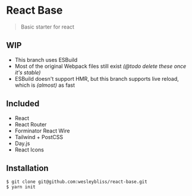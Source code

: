 # React Base

> Basic starter for react

## WIP

- This branch uses ESBuild
- Most of the original Webpack files still exist _(@todo delete these once it's stable)_
- ESBuild doesn't support HMR, but this branch supports live reload, which is _(almost)_ as fast

## Included

- React
- React Router
- Forminator React Wire
- Tailwind + PostCSS
- Day.js
- React Icons

## Installation

```
$ git clone git@github.com:wesleybliss/react-base.git
$ yarn init
```
